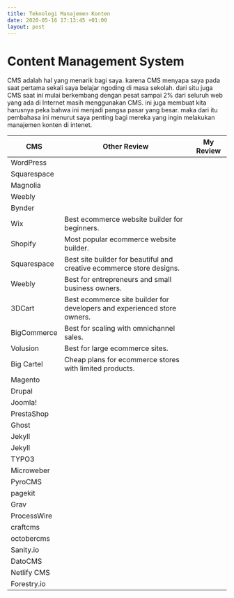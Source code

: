 ```yaml
---
title: Teknologi Manajemen Konten
date: 2020-05-16 17:13:45 +01:00
layout: post
---
```


# Content Management System

CMS adalah hal yang menarik bagi saya. karena CMS menyapa saya pada saat pertama sekali saya belajar ngoding di masa sekolah.
dari situ juga CMS saat ini mulai berkembang dengan pesat sampai 2% dari seluruh web yang ada di Internet masih menggunakan CMS. 
ini juga membuat kita harusnya peka bahwa ini menjadi pangsa pasar yang besar. maka dari itu pembahasa ini menurut saya penting bagi mereka yang ingin melakukan manajemen konten di intenet.

| CMS         | Other Review                                                             | My Review |
|-------------|--------------------------------------------------------------------------|-----------|
| WordPress   |                                                                          |           |
| Squarespace |                                                                          |           |
| Magnolia    |                                                                          |           |
| Weebly      |                                                                          |           |
| Bynder      |                                                                          |           |
| Wix         | Best ecommerce website builder for beginners.                            |           |
| Shopify     | Most popular ecommerce website builder.                                  |           |
| Squarespace | Best site builder for beautiful and creative ecommerce store designs.    |           |
| Weebly      | Best for entrepreneurs and small business owners.                        |           |
| 3DCart      | Best ecommerce site builder for developers and experienced store owners. |           |
| BigCommerce | Best for scaling with omnichannel sales.                                 |           |
| Volusion    | Best for large ecommerce sites.                                          |           |
| Big Cartel  | Cheap plans for ecommerce stores with limited products.                  |           |
| Magento     |                                                                          |           |
| Drupal      |                                                                          |           |
| Joomla!     |                                                                          |           |
| PrestaShop  |                                                                          |           |
| Ghost       |                                                                          |           |
| Jekyll      |                                                                          |           |
| Jekyll      |                                                                          |           |
| TYPO3       |                                                                          |           |
| Microweber  |                                                                          |           |
| PyroCMS     |                                                                          |           |
| pagekit     |                                                                          |           |
| Grav        |                                                                          |           |
| ProcessWire |                                                                          |           |
| craftcms    |                                                                          |           |
| octobercms  |                                                                          |           |
| Sanity.io   |                                                                          |           |
| DatoCMS     |                                                                          |           |
| Netlify CMS |                                                                          |           |
| Forestry.io |                                                                          |           |

